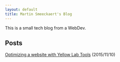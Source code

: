 ```yaml
---
layout: default
title: Martin Smeeckaert's Blog
---
```


This is a small tech blog from a WebDev.

## Posts

[Optimizing a website with Yellow Lab Tools](post/001-optimizing-with-yellow-lab-tools.html) (2015/11/10)